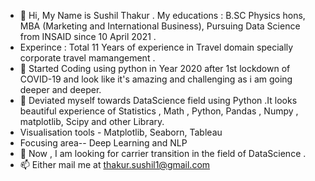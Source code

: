 - 👋 Hi, My Name is Sushil Thakur . My educations : B.SC Physics hons, MBA (Marketing and International Business), Pursuing  Data Science from INSAID since 10 April 2021 .
- Experince : Total 11 Years of experience in Travel domain specially corporate travel mamangement . 
- 👀 Started Coding using python in Year 2020 after 1st lockdown of COVID-19 and look like it's amazing and challenging as i am going deeper and deeper.
- 🌱 Deviated myself towards DataScience field using Python .It looks beautiful experience of Statistics , Math , Python, Pandas , Numpy , matplotlib, Scipy and other Library.
- Visualisation tools - Matplotlib, Seaborn, Tableau
- Focusing area-- Deep Learning and NLP 
- 💞️  Now , I am looking for carrier transition in the field of DataScience .
- 📫 Either mail me at thakur.sushil1@gmail.com

<!---
sushil1902/sushil1902 is a ✨ special ✨ repository because its `README.md` (this file) appears on your GitHub profile.
You can click the Preview link to take a look at your changes.
--->
